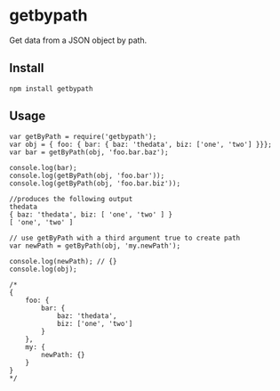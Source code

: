 getbypath
=========

Get data from a JSON object by path.

## Install

    npm install getbypath

## Usage

    var getByPath = require('getbypath');
    var obj = { foo: { bar: { baz: 'thedata', biz: ['one', 'two'] }}};
    var bar = getByPath(obj, 'foo.bar.baz');

    console.log(bar);
    console.log(getByPath(obj, 'foo.bar'));
    console.log(getByPath(obj, 'foo.bar.biz'));

    //produces the following output
    thedata
    { baz: 'thedata', biz: [ 'one', 'two' ] }
    [ 'one', 'two' ]
    
    // use getByPath with a third argument true to create path
    var newPath = getByPath(obj, 'my.newPath');
    
    console.log(newPath); // {}
    console.log(obj);
    
    /*
    { 
        foo: {
            bar: {
                baz: 'thedata',
                biz: ['one', 'two']
            }
        },
        my: {
            newPath: {}
        }
    }
    */
